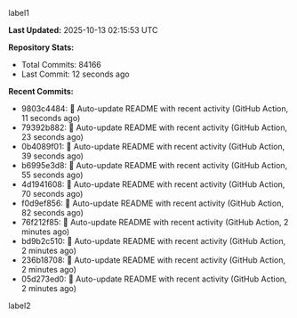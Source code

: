 
label1 
<!-- ACTIVITY_START -->
**Last Updated:** 2025-10-13 02:15:53 UTC

**Repository Stats:**
- Total Commits: 84166
- Last Commit: 12 seconds ago

**Recent Commits:**
- 9803c4484: 🤖 Auto-update README with recent activity (GitHub Action, 11 seconds ago)
- 79392b882: 🤖 Auto-update README with recent activity (GitHub Action, 23 seconds ago)
- 0b4089f01: 🤖 Auto-update README with recent activity (GitHub Action, 39 seconds ago)
- b6995e3d8: 🤖 Auto-update README with recent activity (GitHub Action, 55 seconds ago)
- 4d1941608: 🤖 Auto-update README with recent activity (GitHub Action, 70 seconds ago)
- f0d9ef856: 🤖 Auto-update README with recent activity (GitHub Action, 82 seconds ago)
- 76f212f85: 🤖 Auto-update README with recent activity (GitHub Action, 2 minutes ago)
- bd9b2c510: 🤖 Auto-update README with recent activity (GitHub Action, 2 minutes ago)
- 236b18708: 🤖 Auto-update README with recent activity (GitHub Action, 2 minutes ago)
- 05d273ed0: 🤖 Auto-update README with recent activity (GitHub Action, 2 minutes ago)
<!-- ACTIVITY_END -->

label2
